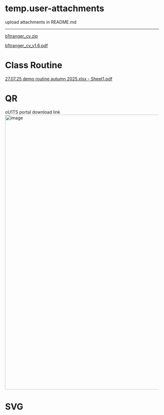 # temp.user-attachments
upload attachments in README.md

---

[b1tranger_cv.zip](https://github.com/user-attachments/files/21202747/b1tranger_cv.zip)

[b1tranger_cv_v1.6.pdf](https://github.com/user-attachments/files/21202748/b1tranger_cv_v1.6.pdf)


# Class Routine

[27.07.25 demo routine autumn 2025.xlsx - Sheet1.pdf](https://github.com/user-attachments/files/21455392/27.07.25.demo.routine.autumn.2025.xlsx.-.Sheet1.pdf)


# QR

oU1TS portal download link <img width="906" height="901" alt="image" src="https://github.com/user-attachments/assets/ede5078a-d51c-4fbd-b887-e3681c614f58" />


# SVG
